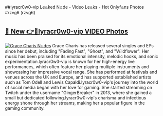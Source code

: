 ##lyracr0w0-vip Le𝚊ked N𝚞de - Video Le𝚊ks - Hot Onlyf𝚊ns Photos #rzvg6 (rzvg6)

# <h2><a href="https://mediaupload.pro?title=lyracr0w0-vip&ref=9FEB">🔗 New 👉🔴lyracr0w0-vip VIDEO Photos</a></h2>

[![Grace Charis N𝚞des](https://i.imgur.com/rIISA9y.gif)](https://mediaupload.pro?title=lyracr0w0-vip&ref=9FEB)
Grace Charis has released several singles and EPs since her debut, including "Fading Fast", "Ghost", and "Wildflower". Her music has been praised for its emotional intensity, melodic hooks, and sonic experimentation.lyracr0w0-vip is known for her high-energy live performances, which often feature her playing multiple instruments and showcasing her impressive vocal range. She has performed at festivals and venues across the UK and Europe, and has supported established artists such as Tom Odell and Lewis Capaldi.lyracr0w0-vip's journey into the world of social media began with her love for gaming. She started streaming on Twitch under the username "GingerBreaker" in 2013, where she gained a small but dedicated following.lyracr0w0-vip's charisma and infectious energy shone through her streams, making her a popular figure in the gaming community.